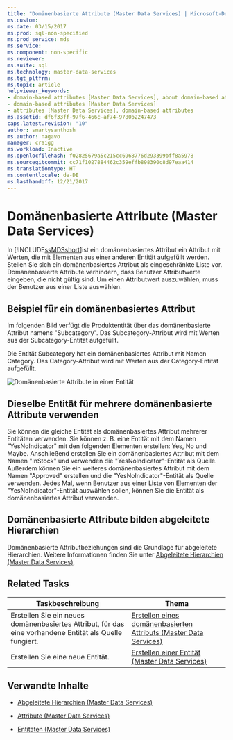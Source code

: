 ```yaml
---
title: "Domänenbasierte Attribute (Master Data Services) | Microsoft-Dokumentation"
ms.custom: 
ms.date: 03/15/2017
ms.prod: sql-non-specified
ms.prod_service: mds
ms.service: 
ms.component: non-specific
ms.reviewer: 
ms.suite: sql
ms.technology: master-data-services
ms.tgt_pltfrm: 
ms.topic: article
helpviewer_keywords:
- domain-based attributes [Master Data Services], about domain-based attributes
- domain-based attributes [Master Data Services]
- attributes [Master Data Services], domain-based attributes
ms.assetid: df6f33ff-97f6-466c-af74-9780b2247473
caps.latest.revision: "10"
author: smartysanthosh
ms.author: nagavo
manager: craigg
ms.workload: Inactive
ms.openlocfilehash: f02825679a5c215cc6968776d293399bff8a5978
ms.sourcegitcommit: cc71f1027884462c359effb898390c8d97eaa414
ms.translationtype: HT
ms.contentlocale: de-DE
ms.lasthandoff: 12/21/2017
---
```

# <a name="domain-based-attributes-master-data-services"></a>Domänenbasierte Attribute (Master Data Services)
  In [!INCLUDE[ssMDSshort](../includes/ssmdsshort-md.md)]ist ein domänenbasiertes Attribut ein Attribut mit Werten, die mit Elementen aus einer anderen Entität aufgefüllt werden. Stellen Sie sich ein domänenbasiertes Attribut als eingeschränkte Liste vor. Domänenbasierte Attribute verhindern, dass Benutzer Attributwerte eingeben, die nicht gültig sind. Um einen Attributwert auszuwählen, muss der Benutzer aus einer Liste auswählen.  
  
## <a name="domain-based-attribute-example"></a>Beispiel für ein domänenbasiertes Attribut  
 Im folgenden Bild verfügt die Produktentität über das domänenbasierte Attribut namens "Subcategory". Das Subcategory-Attribut wird mit Werten aus der Subcategory-Entität aufgefüllt.  
  
 Die Entität Subcategory hat ein domänenbasiertes Attribut mit Namen Category. Das Category-Attribut wird mit Werten aus der Category-Entität aufgefüllt.  
  
 ![Domänenbasierte Attribute in einer Entität](../master-data-services/media/mds-conc-domain-based-attribute-conceptual.gif "Domain-Based Attributes in an Entity")  
  
## <a name="use-same-entity-for-multiple-domain-based-attributes"></a>Dieselbe Entität für mehrere domänenbasierte Attribute verwenden  
 Sie können die gleiche Entität als domänenbasiertes Attribut mehrerer Entitäten verwenden. Sie können z. B. eine Entität mit dem Namen "YesNoIndicator" mit den folgenden Elementen erstellen: Yes, No und Maybe. Anschließend erstellen Sie ein domänenbasiertes Attribut mit dem Namen "InStock" und verwenden die "YesNoIndicator"-Entität als Quelle. Außerdem können Sie ein weiteres domänenbasiertes Attribut mit dem Namen "Approved" erstellen und die "YesNoIndicator"-Entität als Quelle verwenden. Jedes Mal, wenn Benutzer aus einer Liste von Elementen der "YesNoIndicator"-Entität auswählen sollen, können Sie die Entität als domänenbasiertes Attribut verwenden.  
  
## <a name="domain-based-attributes-form-derived-hierarchies"></a>Domänenbasierte Attribute bilden abgeleitete Hierarchien  
 Domänenbasierte Attributbeziehungen sind die Grundlage für abgeleitete Hierarchien. Weitere Informationen finden Sie unter [Abgeleitete Hierarchien &#40;Master Data Services&#41;](../master-data-services/derived-hierarchies-master-data-services.md).  
  
## <a name="related-tasks"></a>Related Tasks  
  
|Taskbeschreibung|Thema|  
|----------------------|-----------|  
|Erstellen Sie ein neues domänenbasiertes Attribut, für das eine vorhandene Entität als Quelle fungiert.|[Erstellen eines domänenbasierten Attributs &#40;Master Data Services&#41;](../master-data-services/create-a-domain-based-attribute-master-data-services.md)|  
|Erstellen Sie eine neue Entität.|[Erstellen einer Entität &#40;Master Data Services&#41;](../master-data-services/create-an-entity-master-data-services.md)|  
  
## <a name="related-content"></a>Verwandte Inhalte  
  
-   [Abgeleitete Hierarchien &#40;Master Data Services&#41;](../master-data-services/derived-hierarchies-master-data-services.md)  
  
-   [Attribute &#40;Master Data Services&#41;](../master-data-services/attributes-master-data-services.md)  
  
-   [Entitäten &#40;Master Data Services&#41;](../master-data-services/entities-master-data-services.md)  
  
  
